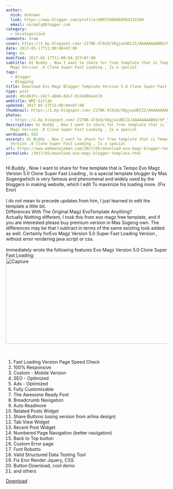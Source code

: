 ```yaml
---
author:
  nick: Unknown
  link: https://www.blogger.com/profile/00073980860956332189
  email: noreply@blogger.com
category:
  - Uncategorized
comments: true
cover: https://1.bp.blogspot.com/-Z1TBK-4l9zQ/V8gjaxUDCZI/AAAAAAAAB0U/hP_YpKpX2HUSmc6EDoJTG-7UYr3xVzIFACLcB/s640/Capture.PNG
date: 2017-05-17T11:00:00+07:00
lang: en
modified: 2017-05-17T11:00:04.327+07:00
subtitle: Hi Buddy , Now I want to share for free template that is Tempo Evo
  Magz Version .0 Clone Super Fast Loading , Is a special
tags:
  - Blogger
  - Blogging
title: Download Evo Magz Blogger Template Version 5.0 Clone Super Fast Loading
type: post
uuid: 46c6637c-2427-4888-82e7-8124d0ba4c7d
webtitle: WMI Gitlab
updated: 2017-05-17T11:00:04+07:00
thumbnail: https://1.bp.blogspot.com/-Z1TBK-4l9zQ/V8gjaxUDCZI/AAAAAAAAB0U/hP_YpKpX2HUSmc6EDoJTG-7UYr3xVzIFACLcB/s640/Capture.PNG
photos:
  - https://1.bp.blogspot.com/-Z1TBK-4l9zQ/V8gjaxUDCZI/AAAAAAAAB0U/hP_YpKpX2HUSmc6EDoJTG-7UYr3xVzIFACLcB/s640/Capture.PNG
description: Hi Buddy , Now I want to share for free template that is Tempo Evo
  Magz Version .0 Clone Super Fast Loading , Is a special
wordcount: 555
excerpt: Hi Buddy , Now I want to share for free template that is Tempo Evo Magz
  Version .0 Clone Super Fast Loading , Is a special
url: https://www.webmanajemen.com/2017/05/download-evo-magz-blogger-template.html
permalink: /2017/05/download-evo-magz-blogger-template.html
---
```


<div id=""><div dir="ltr">Hi Buddy , Now I want to share for free template that is Tempo Evo Magz         Version 5.0 Clone Super Fast Loading , Is a special template blogger by         Mas Sugengwhich is very famous and phenomenal and widely used by the         bloggers in making website, which I edit To maximize his loading more.         (Fix Eror)         <br><br>I do not mean to precede updates from him, I just learned to edit the         template a little bit.         <br>Differences With The Original Magz EvoTemplate Anything?         <br>Actually Nothing different, I took this from evo magz free template,         and if you are interested please buy premium version in Mas Sugeng own.         The differences may be that I subtract in terms of the same existing         look added as well. Certainly forEvo Magz Version 5.0 Super Fast         Loading Version , without error rendering java script or css.         <br><br>Immediately wrote the following features Evo Magz Version 5.0 Clone         Super Fast Loading:         <br><div><a href="https://1.bp.blogspot.com/-Z1TBK-4l9zQ/V8gjaxUDCZI/AAAAAAAAB0U/hP_YpKpX2HUSmc6EDoJTG-7UYr3xVzIFACLcB/s1600/Capture.PNG" rel="noopener noreferer nofollow">                <img alt="Capture" border="0" height="267" src="https://1.bp.blogspot.com/-Z1TBK-4l9zQ/V8gjaxUDCZI/AAAAAAAAB0U/hP_YpKpX2HUSmc6EDoJTG-7UYr3xVzIFACLcB/s640/Capture.PNG" title="Capture" width="640">            </a>        </div><br></div></div><div align="center"><ins><br></ins></div><div id="post26922161256793568700"><ol><li>            Fast Loading Version Page Speed ​​Check         </li><li>            100% Responsive         </li><li>            Custom - Mobile Version         </li><li>            SEO - Optimized         </li><li>            Ads - Optimized         </li><li>            Fully Customizable         </li><li>            The Awesome Ready Font         </li><li>            Breadcrumb Navigation         </li><li>            Auto Readmore         </li><li>            Related Posts Widget         </li><li>            Share Buttons (using version from arlina design)         </li><li>            Tab View Widget         </li><li>            Recent Post Widget         </li><li>            Numbered Page Navigation (better navigation)         </li><li>            Back to Top button         </li><li>            Custom Error page         </li><li>            Font Robotto         </li><li>            Valid Structured Data Testing Tool         </li><li>            Fix Eror Render Jquery, CSS         </li><li>            Button Download, cool demo         </li><li>            and others         </li></ol><div><a href="https://userscloud.com/4rs98anl3hm7&amp;usg=ALkJrhigv_vKSGakz-dCcHLBpjxX2l8Eog" rel="noopener noreferer nofollow" target="_blank">            Download         </a>    </div><div><br></div></div>